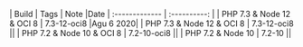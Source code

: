 | Build       | Tags     | Note     |Date
| :------------- | :----------: |
| PHP 7.3 & Node 12 & OCI  8 | 7.3-12-oci8   |Agu 6 2020|
| PHP 7.3 & Node 12 & OCI  8 | 7.3-12-oci8   ||
| PHP 7.2 & Node 10 & OCI  8 | 7.2-10-oci8   ||
| PHP 7.2 & Node 10 | 7.2-10   ||